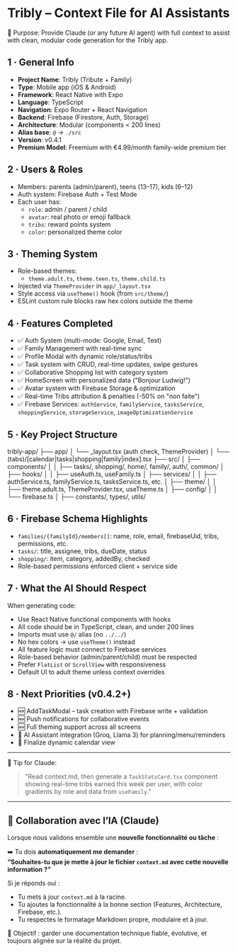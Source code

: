 # Tribly – Context File for AI Assistants

🧠 Purpose: Provide Claude (or any future AI agent) with full context to assist with clean, modular code generation for the Tribly app.

## 1 · General Info

- **Project Name**: Tribly (Tribute + Family)
- **Type**: Mobile app (iOS & Android)
- **Framework**: React Native with Expo
- **Language**: TypeScript
- **Navigation**: Expo Router + React Navigation
- **Backend**: Firebase (Firestore, Auth, Storage)
- **Architecture**: Modular (components < 200 lines)
- **Alias base**: `@` → `./src`
- **Version**: v0.4.1
- **Premium Model**: Freemium with €4.99/month family-wide premium tier

## 2 · Users & Roles

- Members: parents (admin/parent), teens (13–17), kids (6–12)
- Auth system: Firebase Auth + Test Mode
- Each user has:
  - `role`: admin / parent / child
  - `avatar`: real photo or emoji fallback
  - `tribs`: reward points system
  - `color`: personalized theme color

## 3 · Theming System

- Role-based themes:
  - `theme.adult.ts`, `theme.teen.ts`, `theme.child.ts`
- Injected via `ThemeProvider` in `app/_layout.tsx`
- Style access via `useTheme()` hook (from `src/theme/`)
- ESLint custom rule blocks raw hex colors outside the theme

## 4 · Features Completed

- ✅ Auth System (multi-mode: Google, Email, Test)
- ✅ Family Management with real-time sync
- ✅ Profile Modal with dynamic role/status/tribs
- ✅ Task system with CRUD, real-time updates, swipe gestures
- ✅ Collaborative Shopping list with category system
- ✅ HomeScreen with personalized data ("Bonjour Ludwig!")
- ✅ Avatar system with Firebase Storage & optimization
- ✅ Real-time Tribs attribution & penalties (-50% on "non faite")
- ✅ Firebase Services: `authService`, `familyService`, `tasksService`, `shoppingService`, `storageService`, `imageOptimizationService`

## 5 · Key Project Structure

tribly-app/
├── app/
│ └── _layout.tsx (auth check, ThemeProvider)
│ └── (tabs)/[calendar|tasks|shopping|family|index].tsx
├── src/
│ ├── components/
│ │ ├── tasks/, shopping/, home/, family/, auth/, common/
│ ├── hooks/
│ │ ├── useAuth.ts, useFamily.ts
│ ├── services/
│ │ ├── authService.ts, familyService.ts, tasksService.ts, etc.
│ ├── theme/
│ │ ├── theme.adult.ts, ThemeProvider.tsx, useTheme.ts
│ ├── config/
│ │ └── firebase.ts
│ ├── constants/, types/, utils/

## 6 · Firebase Schema Highlights

- `families/{familyId}/members[]`: name, role, email, firebaseUid, tribs, permissions, etc.
- `tasks/`: title, assignee, tribs, dueDate, status
- `shopping/`: item, category, addedBy, checked
- Role-based permissions enforced client + service side

## 7 · What the AI Should Respect

When generating code:
- Use React Native functional components with hooks
- All code should be in TypeScript, clean, and under 200 lines
- Imports must use `@/` alias (no `../../`)
- No hex colors → use `useTheme()` instead
- All feature logic must connect to Firebase services
- Role-based behavior (admin/parent/child) must be respected
- Prefer `FlatList` or `ScrollView` with responsiveness
- Default UI to adult theme unless context overrides

## 8 · Next Priorities (v0.4.2+)

- 🆕 AddTaskModal – task creation with Firebase write + validation
- 🆕 Push notifications for collaborative events
- 🆕 Full theming support across all screens
- 🧠 AI Assistant integration (Groq, Llama 3) for planning/menu/reminders
- 🎨 Finalize dynamic calendar view

---

🧩 Tip for Claude:
> "Read context.md, then generate a `TaskStatsCard.tsx` component showing real-time tribs earned this week per user, with color gradients by role and data from `useFamily`."

---

## 🔄 Collaboration avec l’IA (Claude)

Lorsque nous validons ensemble une **nouvelle fonctionnalité ou tâche** :

➡️ Tu dois **automatiquement me demander** :  
**“Souhaites-tu que je mette à jour le fichier `context.md` avec cette nouvelle information ?”**

Si je réponds oui :
- Tu mets à jour `context.md` à la racine.
- Tu ajoutes la fonctionnalité à la bonne section (Features, Architecture, Firebase, etc.).
- Tu respectes le formatage Markdown propre, modulaire et à jour.

🎯 Objectif : garder une documentation technique fiable, évolutive, et toujours alignée sur la réalité du projet.

